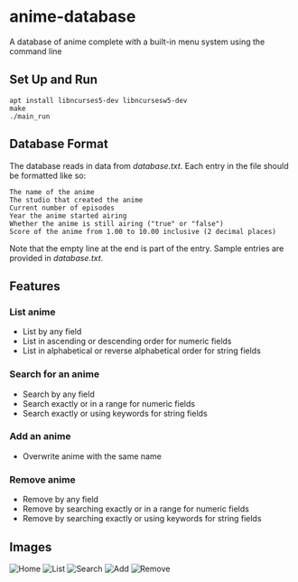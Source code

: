 # anime-database

A database of anime complete with a built-in menu system using the command line

## Set Up and Run

```
apt install libncurses5-dev libncursesw5-dev
make
./main_run
```

## Database Format

The database reads in data from *database.txt*. Each entry in the file should be formatted like so:
```
The name of the anime 
The studio that created the anime 
Current number of episodes
Year the anime started airing
Whether the anime is still airing ("true" or "false")
Score of the anime from 1.00 to 10.00 inclusive (2 decimal places)

```

Note that the empty line at the end is part of the entry. Sample entries are provided in *database.txt*.  

## Features 

### List anime
- List by any field 
- List in ascending or descending order for numeric fields
- List in alphabetical or reverse alphabetical order for string fields

### Search for an anime
- Search by any field
- Search exactly or in a range for numeric fields 
- Search exactly or using keywords for string fields 

### Add an anime
- Overwrite anime with the same name 

### Remove anime
- Remove by any field 
- Remove by searching exactly or in a range for numeric fields
- Remove by searching exactly or using keywords for string fields 

## Images
![Home](images/Home.png "Home")
![List](images/List.png "List")
![Search](images/Search.png "Search")
![Add](images/Add.png "Add")
![Remove](images/Remove.png "Remove")
